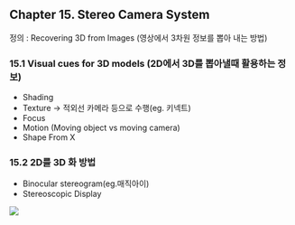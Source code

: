 ## Chapter 15. Stereo Camera System

정의 : Recovering 3D from Images (영상에서 3차원 정보를 뽑아 내는 방법)

### 15.1 Visual cues for 3D models (2D에서 3D를 뽑아낼때 활용하는 정보)
* Shading
* Texture -> 적외선 카메라 등으로 수행(eg. 키넥트)
* Focus
* Motion (Moving object vs moving camera)
* Shape From X


### 15.2 2D를 3D 화 방법 
* Binocular stereogram(eg.매직아이)
* Stereoscopic Display 

![](http://scecinfo.usc.edu/geowall/images/passive3d.gif)




